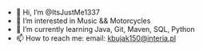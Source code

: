 - 👋 Hi, I’m @ItsJustMe1337
- 👀 I’m interested in Music && Motorcycles
- 🌱 I’m currently learning Java, Git, Maven, SQL, Python
- 📫 How to reach me:
email: kbujak150@interia.pl

